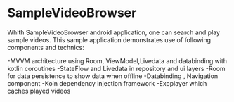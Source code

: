 # SampleVideoBrowser

Whith SampleVideoBrowser android application, one can search and play sample videos. This sample application demonstrates use of following components and technics:

-MVVM architecture using Room, ViewModel,Livedata and databinding with kotlin coroutines
-StateFlow and Livedata in repository and ui layers
-Room for data persistence to show data when offline
-Databinding , Navigation component
-Koin dependency injection framework
-Exoplayer which caches played videos
 
